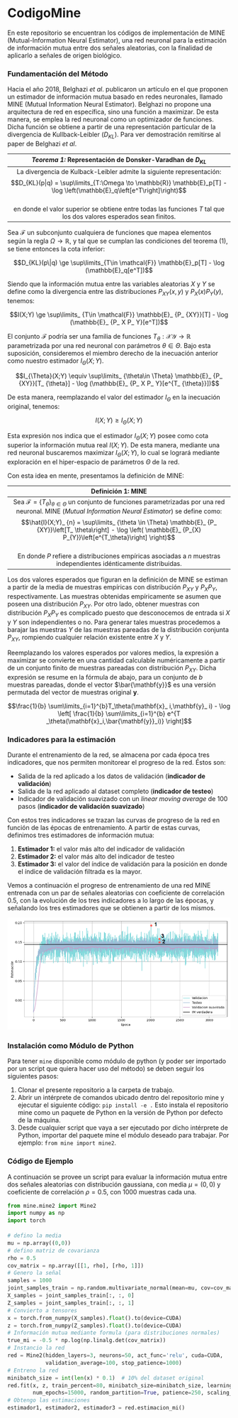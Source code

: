 # CodigoMine
En este repositorio se encuentran los códigos de implementación de MINE (Mutual-Information Neural Estimator),
una red neuronal para la estimación de información mutua entre dos señales aleatorias, con la finalidad
de aplicarlo a señales de origen biológico.

### Fundamentación del Método

Hacia el año 2018, Belghazi _et al_. publicaron un artículo en el que proponen un estimador de información
mutua basado en redes neuronales, llamado MINE (Mutual Information Neural Estimator).
Belghazi no propone una arquitectura de red en específica, sino una función a maximizar.
De esta manera, se emplea la red neuronal como un optimizador de funciones. Dicha función
se obtiene a partir de una representación particular de la divergencia de Kullback-Leibler ($D_{KL}$). 
Para ver demostración remitirse al paper de Belghazi _et al_.

|                                                                                                                                 *Teorema 1:* Representación de Donsker-Varadhan de $D_{KL}$                                                                                                                                  |
|:----------------------------------------------------------------------------------------------------------------------------------------------------------------------------------------------------------------------------------------------------------------------------------------------------------------------------:|
| La divergencia de Kulback-Leibler admite la siguiente representación:<br/>$$D_{KL}(p\|q) = \sup\limits_{T:\Omega \to \mathbb{R}} \mathbb{E}_p[T] - \log \left(\mathbb{E}_q\left[e^T\right]\right)$$ <br/>en donde el valor superior se obtiene entre todas las funciones $T$ tal que los dos valores esperados sean finitos. |

Sea $\mathcal{F}$ un subconjunto cualquiera de funciones que mapea elementos según la regla 
$\Omega \to \mathbb{R}$, y tal que se cumplan las condiciones del teorema (1), 
se tiene entonces la cota inferior:

$$D_{KL}(p\|q) \ge \sup\limits_{T\in \mathcal{F}} \mathbb{E}_p[T] - \log (\mathbb{E}_q[e^T])$$

Siendo que la información mutua entre las variables aleatorias $X$ y $Y$ se define como la 
divergencia entre las distribuciones $P_{XY}(x,y)$ y $P_X(x)P_Y(y)$, tenemos:

$$I(X;Y) \ge \sup\limits_ {T\in \mathcal{F}} \mathbb{E}_ {P_ {XY}}[T] - \log (\mathbb{E}_ {P_ X P_ Y}[e^T])$$

El conjunto $\mathcal{F}$ podría ser una familia de funciones 
$T_{\theta}: \mathcal{X} \mathcal{Y} \to \mathbb{R}$ parametrizada por una red neuronal con
parámetros $\theta \in \Theta$. Bajo esta suposición, consideremos el miembro derecho de 
la inecuación anterior como nuestro estimador $I_{\Theta}(X;Y)$.

$$I_{\Theta}(X;Y) \equiv \sup\limits_ {\theta\in \Theta} \mathbb{E}_ {P_ {XY}}[T_ {\theta}] - \log (\mathbb{E}_ {P_ X P_ Y}[e^{T_ {\theta}}])$$

De esta manera, reemplazando el valor del estimador $I_{\Theta}$ en la 
inecuación original, tenemos:

$$I(X;Y) \ge I_{\Theta}(X;Y)$$

Esta expresión nos indica que el estimador $I_{\Theta}(X;Y)$ posee como cota 
superior la información mutua real $I(X;Y)$. De esta manera, mediante una red neuronal buscaremos 
maximizar $I_{\Theta}(X;Y)$, lo cual se logrará mediante exploración en el hiper-espacio de parámetros 
$\Theta$ de la red.

Con esta idea en mente, presentamos la definición de MINE:

|                                                                                                                                                                                                                                       Definición 1: MINE                                                                                                                                                                                                                                        |
|:-----------------------------------------------------------------------------------------------------------------------------------------------------------------------------------------------------------------------------------------------------------------------------------------------------------------------------------------------------------------------------------------------------------------------------------------------------------------------------------------------:|
| Sea $\mathcal{F}=\{ T_ {\theta} \}_ {\theta \in \Theta}$ un conjunto de funciones parametrizadas por una red neuronal. MINE (_Mutual Information Neural Estimator_) se define como: <br/>$$\hat{I}(X;Y)_ {n} = \sup\limits_ {\theta \in \Theta} \mathbb{E}_ {P_ {XY}}\left[T_ \theta\right] - \log \left( \mathbb{E}_ {P_{X} P_{Y}}\left[e^{T_\theta}\right] \right)$$ <br/>En donde $P$ refiere a distribuciones empíricas asociadas a $n$ muestras independientes idénticamente distribuidas. |

Los dos valores esperados que figuran en la definición de MINE se estiman a partir 
de la media de muestras empíricas con distribución $P_{XY}$ y $P_X P_Y$, respectivamente. Las muestras 
obtenidas empíricamente se asumen que poseen una distribución $P_{XY}$. Por otro lado, obtener muestras 
con distribución $P_X P_Y$ es complicado puesto que desconocemos de entrada si $X$ y $Y$ son independientes 
o no. Para generar tales muestras procedemos a barajar las muestras $Y$ de las muestras pareadas de la 
distribución conjunta $P_{XY}$, rompiendo cualquier relación existente entre $X$ y $Y$. 

Reemplazando los valores esperados por valores medios, la expresión a maximizar se convierte en 
una cantidad calculable numéricamente a partir de un conjunto finito de muestras pareadas con 
distribución $P_{XY}$. Dicha expresión se resume en la fórmula de abajo, para un conjunto 
de $b$ muestras pareadas, donde el vector $\bar{\mathbf{y}}$ es una versión permutada del vector de muestras 
original $\mathbf{y}$.

$$\frac{1}{b} \sum\limits_{i=1}^{b}T_\theta(\mathbf{x}_ i,\mathbf{y}_ i) - \log \left[ \frac{1}{b} \sum\limits_{i=1}^{b} e^{T _\theta(\mathbf{x}_i,\bar{\mathbf{y}}_i)} \right]$$

### Indicadores para la estimación
Durante el entrenamiento de la red, se almacena por cada época tres 
indicadores, que nos permiten monitorear el progreso de la red. Éstos son:
* Salida de la red aplicado a los datos de validación (**indicador de validación**)
* Salida de la red aplicado al dataset completo (**indicador de testeo**)
* Indicador de validación suavizado con un _linear moving average_ de 100 pasos
(**indicador de validación suavizado**)

Con estos tres indicadores se trazan las curvas de progreso de la red en
función de las épocas de entrenamiento. A partir de estas curvas, 
definimos tres estimadores de información mutua:
1. **Estimador 1:** el valor más alto del indicador de validación
2. **Estimador 2:** el valor más alto del indicador de testeo
3. **Estimador 3:** el valor del índice de validación para la posición
en donde el índice de validación filtrada es la mayor.

Vemos a continuación el progreso de entrenamiento de una red
MINE entrenada con un par de señales aleatorias con coeficiente de 
correlación 0.5, con la evolución de los tres indicadores a lo largo
de las épocas, y señalando los tres estimadores que se obtienen a 
partir de los mismos.

![Entrenamiento de red MINE](./pictures/mine_progress_est.png)

### Instalación como Módulo de Python
Para tener `mine` disponible como módulo de python (y poder ser 
importado por un script que quiera hacer uso del método) se deben seguir 
los siguientes pasos:
1. Clonar el presente repositorio a la carpeta de trabajo.
2. Abrir un intérprete de comandos ubicado dentro del repositorio mine
y ejecutar el siguiente código: `pip install -e .` Esto instala el 
repositorio mine como un paquete de Python en la versión de Python por
defecto de la máquina.
3. Desde cualquier script que vaya a ser ejecutado por dicho intérprete
de Python, importar del paquete mine el módulo deseado para trabajar.
Por ejemplo: `from mine import mine2`.

### Código de Ejemplo
A continuación se provee un script para evaluar la información mutua 
entre dos señales aleatorias con distribución gaussiana, con media $\mu=(0,0)$
y coeficiente de correlación $\rho = 0.5$, con 1000 muestras cada una.
```python
from mine.mine2 import Mine2
import numpy as np
import torch

# defino la media
mu = np.array((0,0))
# defino matriz de covarianza
rho = 0.5
cov_matrix = np.array([[1, rho], [rho, 1]])
# Genero la señal
samples = 1000
joint_samples_train = np.random.multivariate_normal(mean=mu, cov=cov_matrix, size=(samples, 1))
X_samples = joint_samples_train[:, :, 0]
Z_samples = joint_samples_train[:, :, 1]
# Convierto a tensores
x = torch.from_numpy(X_samples).float().to(device=CUDA)
z = torch.from_numpy(Z_samples).float().to(device=CUDA)
# Información mutua mediante formula (para distribuciones normales)
true_mi = -0.5 * np.log(np.linalg.det(cov_matrix))
# Instancio la red
red = Mine2(hidden_layers=3, neurons=50, act_func='relu', cuda=CUDA,
            validation_average=100, stop_patience=1000)
# Entreno la red
minibatch_size = int(len(x) * 0.1)  # 10% del dataset original 
red.fit(x, z, train_percent=80, minibatch_size=minibatch_size, learning_rate=1e-3,
        num_epochs=15000, random_partition=True, patience=250, scaling_factor=0.5)
# Obtengo las estimaciones
estimador1, estimador2, estimador3 = red.estimacion_mi()
```

